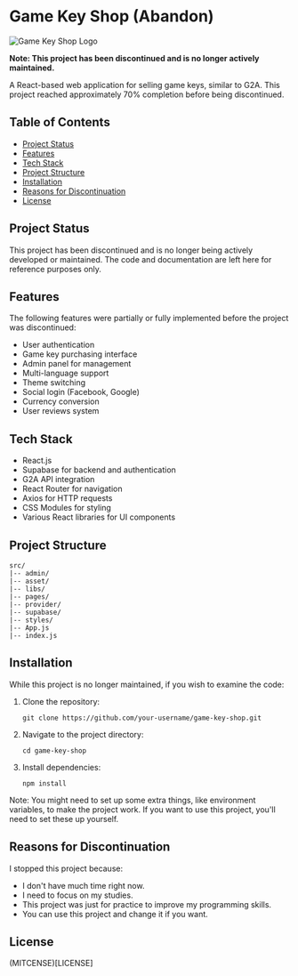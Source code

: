 # Game Key Shop (Abandon)

![Game Key Shop Logo](https://via.placeholder.com/800x400?text=Game+Key+Shop+Logo)

**Note: This project has been discontinued and is no longer actively maintained.**

A React-based web application for selling game keys, similar to G2A. This project reached approximately 70% completion before being discontinued.

## Table of Contents
- [Project Status](#project-status)
- [Features](#features)
- [Tech Stack](#tech-stack)
- [Project Structure](#project-structure)
- [Installation](#installation)
- [Reasons for Discontinuation](#reasons-for-discontinuation)
- [License](#license)

## Project Status

This project has been discontinued and is no longer being actively developed or maintained. The code and documentation are left here for reference purposes only.

## Features

The following features were partially or fully implemented before the project was discontinued:

- User authentication
- Game key purchasing interface
- Admin panel for management
- Multi-language support
- Theme switching
- Social login (Facebook, Google)
- Currency conversion
- User reviews system

## Tech Stack

- React.js
- Supabase for backend and authentication
- G2A API integration
- React Router for navigation
- Axios for HTTP requests
- CSS Modules for styling
- Various React libraries for UI components

## Project Structure

```
src/
|-- admin/
|-- asset/
|-- libs/
|-- pages/
|-- provider/
|-- supabase/
|-- styles/
|-- App.js
|-- index.js
```

## Installation

While this project is no longer maintained, if you wish to examine the code:

1. Clone the repository:
   ```
   git clone https://github.com/your-username/game-key-shop.git
   ```
2. Navigate to the project directory:
   ```
   cd game-key-shop
   ```
3. Install dependencies:
   ```
   npm install
   ```

Note: You might need to set up some extra things, like environment variables, to make the project work. If you want to use this project, you'll need to set these up yourself.

## Reasons for Discontinuation

I stopped this project because:

- I don't have much time right now.
- I need to focus on my studies.
- This project was just for practice to improve my programming skills.
- You can use this project and change it if you want.

## License

(MITCENSE)[LICENSE]
